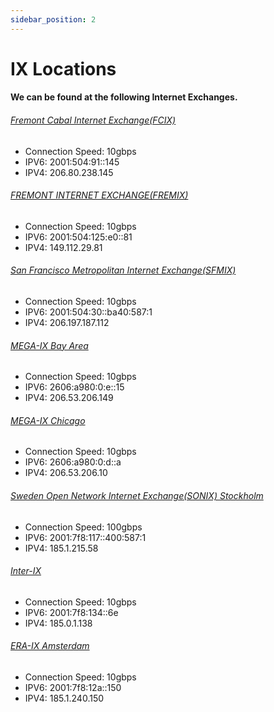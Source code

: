 ```yaml
---
sidebar_position: 2
---
```


# IX Locations

#### We can be found at the following Internet Exchanges.

###### [Fremont Cabal Internet Exchange(FCIX)](https://fcix.net)
* Connection Speed: 10gbps
* IPV6: 2001:504:91::145
* IPV4: 206.80.238.145

###### [FREMONT INTERNET EXCHANGE(FREMIX)](https://fremix.exchange/)
* Connection Speed: 10gbps
* IPV6: 2001:504:125:e0::81
* IPV4: 149.112.29.81

###### [San Francisco Metropolitan Internet Exchange(SFMIX)](https://sfmix.org)
* Connection Speed: 10gbps
* IPV6: 2001:504:30::ba40:587:1
* IPV4: 206.197.187.112

###### [MEGA-IX Bay Area](https://www.megaport.com/solutions/mega-ix/)
* Connection Speed: 10gbps
* IPV6: 2606:a980:0:e::15
* IPV4: 206.53.206.149

###### [MEGA-IX Chicago](https://www.megaport.com/solutions/mega-ix/)
* Connection Speed: 10gbps
* IPV6: 2606:a980:0:d::a
* IPV4: 206.53.206.10

###### [Sweden Open Network Internet Exchange(SONIX) Stockholm](https://sonix.network/)
* Connection Speed: 100gbps
* IPV6: 2001:7f8:117::400:587:1
* IPV4: 185.1.215.58

###### [Inter-IX](https://www.inter-ix.net/en)
* Connection Speed: 10gbps
* IPV6: 2001:7f8:134::6e
* IPV4: 185.0.1.138

###### [ERA-IX Amsterdam](https://www.era-ix.com/amsterdam)
* Connection Speed: 10gbps
* IPV6: 2001:7f8:12a::150
* IPV4: 185.1.240.150